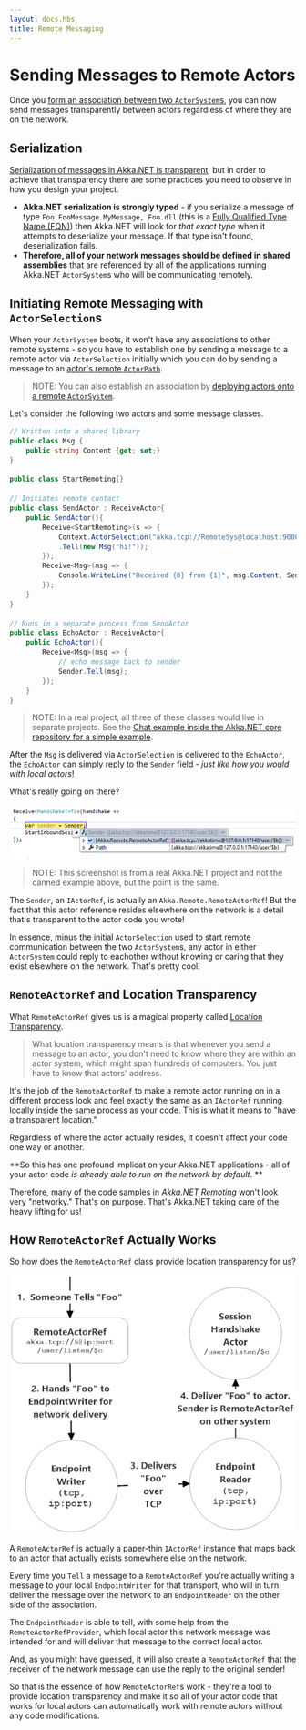 ```yaml
---
layout: docs.hbs
title: Remote Messaging
---
```


# Sending Messages to Remote Actors
Once you [form an association between two `ActorSystem`s](../remoting/#how-to-form-associations-between-remote-systems), you can now send messages transparently between actors regardless of where they are on the network.

## Serialization
[Serialization of messages in Akka.NET is transparent](../Serialization), but in order to achieve that transparency there are some practices you need to observe in how you design your project.

* **Akka.NET serialization is strongly typed** - if you serialize a message of type `Foo.FooMessage.MyMessage, Foo.dll` (this is a [Fully Qualified Type Name (FQN)](https://msdn.microsoft.com/en-us/library/yfsftwz6.aspx)) then Akka.NET will look for *that exact type* when it attempts to deserialize your message. If that type isn't found, deserialization fails.
* **Therefore, all of your network messages should be defined in shared assemblies** that are referenced by all of the applications running Akka.NET `ActorSystem`s who will be communicating remotely.

## Initiating Remote Messaging with `ActorSelection`s
When your `ActorSystem` boots, it won't have any associations to other remote systems - so you have to establish one by sending a message to a remote actor via `ActorSelection` initially which you can do by sending a message to an [actor's remote `ActorPath`](../remoting/#addressing-a-remote-actorsystem-).

> NOTE: You can also establish an association by [deploying actors onto a remote `ActorSystem`](deployment).

Let's consider the following two actors and some message classes.


```csharp
// Written into a shared library
public class Msg {
    public string Content {get; set;}
}

public class StartRemoting{}

// Initiates remote contact 
public class SendActor : ReceiveActor{
    public SendActor(){
        Receive<StartRemoting>(s => {
            Context.ActorSelection("akka.tcp://RemoteSys@localhost:9000/user/Echo")
            .Tell(new Msg("hi!"));
        });
        Receive<Msg>(msg => {
            Console.WriteLine("Received {0} from {1}", msg.Content, Sender);
        });
    }    
}

// Runs in a separate process from SendActor
public class EchoActor : ReceiveActor{
    public EchoActor(){
        Receive<Msg>(msg => {
            // echo message back to sender
            Sender.Tell(msg);
        });
    }
}
```

> NOTE: In a real project, all three of these classes would live in separate projects. See the [Chat example inside the Akka.NET core repository for a simple example](https://github.com/akkadotnet/akka.net/tree/dev/src/examples/Chat).

After the `Msg` is delivered via `ActorSelection` is delivered to the `EchoActor`, the `EchoActor` can simply reply to the `Sender` field - *just like how you would with local actors*!

What's really going on there?

![AkkaTime.Server.SessionListener Sender upon receiving HandshakeInfo from AkkaTime.Client.SessionHandshakeActor](images/remoteactorref-debug.png)

> NOTE: This screenshot is from a real Akka.NET project and not the canned example above, but the point is the same.

The `Sender`, an `IActorRef`, is actually an `Akka.Remote.RemoteActorRef`! But the fact that this actor reference resides elsewhere on the network is a detail that's transparent to the actor code you wrote!

In essence, minus the initial `ActorSelection` used to start remote communication between the two `ActorSystem`s, any actor in either `ActorSystem` could reply to eachother without knowing or caring that they exist elsewhere on the network. That's pretty cool! 
## `RemoteActorRef` and Location Transparency
What `RemoteActorRef` gives us is a magical property called [Location Transparency](../concepts/location-transparency).

> What location transparency means is that whenever you send a message to an actor, you don't need to know where they are within an actor system, which might span hundreds of computers. You just have to know that actors' address.

It's the job of the `RemoteActorRef` to make a remote actor running on in a different process look and feel exactly the same as an `IActorRef` running locally inside the same process as your code. This is what it means to "have a transparent location." 

Regardless of where the actor actually resides, it doesn't affect your code one way or another.

**So this has one profound implicat on your Akka.NET applications - all of your actor code *is already able to run on the network by default*. **

Therefore, many of the code samples in *Akka.NET Remoting* won't look very "networky." That's on purpose. That's Akka.NET taking care of the heavy lifting for us!

## How `RemoteActorRef` Actually Works
So how does the `RemoteActorRef` class provide location transparency for us?

![How RemoteActorRef actually works](images/how-remoteactoref-works.png)

A `RemoteActorRef` is actually a paper-thin `IActorRef` instance that maps back to an actor that actually exists somewhere else on the network. 

Every time you `Tell` a message to a `RemoteActorRef` you're actually writing a message to your local `EndpointWriter` for that transport, who will in turn deliver the message over the network to an `EndpointReader` on the other side of the association.

The `EndpointReader` is able to tell, with some help from the `RemoteActorRefProvider`, which local actor this network message was intended for and will deliver that message to the correct local actor. 

And, as you might have guessed, it will also create a `RemoteActorRef` that the receiver of the network message can use the reply to the original sender!

So that is the essence of how `RemoteActorRef`s work - they're a tool to provide location transparency and make it so all of your actor code that works for local actors can automatically work with remote actors without any code modifications.